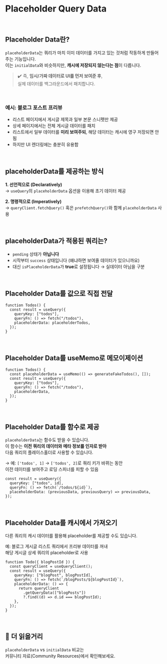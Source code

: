 # Placeholder Query Data

<br>

## Placeholder Data란?

`placeholderData`는 쿼리가 마치 이미 데이터를 가지고 있는 것처럼 작동하게 만들어 주는 기능입니다.  
이는 `initialData`와 비슷하지만, **캐시에 저장되지 않는다는 점**이 다릅니다.

> ✔️ 즉, **임시/가짜 데이터로 UI를 먼저 보여준 후**,  
> 실제 데이터를 백그라운드에서 패치합니다.

<br>

### 예시: 블로그 포스트 프리뷰

- 리스트 페이지에서 게시글 제목과 일부 본문 스니펫만 제공
- 상세 페이지에서는 전체 게시글 데이터를 패치
- 리스트에서 일부 데이터를 **미리 보여주되**, 해당 데이터는 캐시에 영구 저장되면 안 됨
- 하지만 UI 렌더링에는 충분히 유용함

<br>

## placeholderData를 제공하는 방식

**1. 선언적으로 (Declaratively)**  
→ `useQuery`의 `placeholderData` 옵션을 이용해 초기 데이터 제공

**2. 명령적으로 (Imperatively)**  
→ `queryClient.fetchQuery()` 혹은 `prefetchQuery()`와 함께 `placeholderData` 사용

<br>

## placeholderData가 적용된 쿼리는?

- `pending` 상태가 **아닙니다**
- 시작부터 `success` 상태입니다 (왜냐하면 보여줄 데이터가 있으니까요)
- 대신 `isPlaceholderData`가 **true**로 설정됩니다 → 실데이터 아님을 구분

<br>

## Placeholder Data를 값으로 직접 전달

```tsx
function Todos() {
  const result = useQuery({
    queryKey: ["todos"],
    queryFn: () => fetch("/todos"),
    placeholderData: placeholderTodos,
  });
}
```

<br>

## Placeholder Data를 useMemo로 메모이제이션

```tsx
function Todos() {
  const placeholderData = useMemo(() => generateFakeTodos(), []);
  const result = useQuery({
    queryKey: ["todos"],
    queryFn: () => fetch("/todos"),
    placeholderData,
  });
}
```

<br>

## Placeholder Data를 함수로 제공

`placeholderData`는 함수도 받을 수 있습니다.  
이 함수는 **이전 쿼리의 데이터와 메타 정보를 인자로 받아**  
다음 쿼리의 플레이스홀더로 사용할 수 있습니다.

→ 예: `['todos', 1]` → `['todos', 2]`로 쿼리 키가 바뀌는 동안  
이전 데이터를 보여주고 로딩 스피너를 피할 수 있음

```tsx
const result = useQuery({
  queryKey: ["todos", id],
  queryFn: () => fetch(`/todos/${id}`),
  placeholderData: (previousData, previousQuery) => previousData,
});
```

<br>

## Placeholder Data를 캐시에서 가져오기

다른 쿼리의 캐시 데이터를 활용해 placeholder를 제공할 수도 있습니다.

예: 블로그 게시글 리스트 쿼리에서 프리뷰 데이터를 꺼내  
해당 게시글 상세 쿼리의 placeholder로 사용

```tsx
function Todo({ blogPostId }) {
  const queryClient = useQueryClient();
  const result = useQuery({
    queryKey: ["blogPost", blogPostId],
    queryFn: () => fetch(`/blogPosts/${blogPostId}`),
    placeholderData: () => {
      return queryClient
        .getQueryData(["blogPosts"])
        ?.find((d) => d.id === blogPostId);
    },
  });
}
```

<br>

## 🔎 더 읽을거리

`placeholderData` vs `initialData` 비교는  
커뮤니티 자료(Community Resources)에서 확인해보세요.
